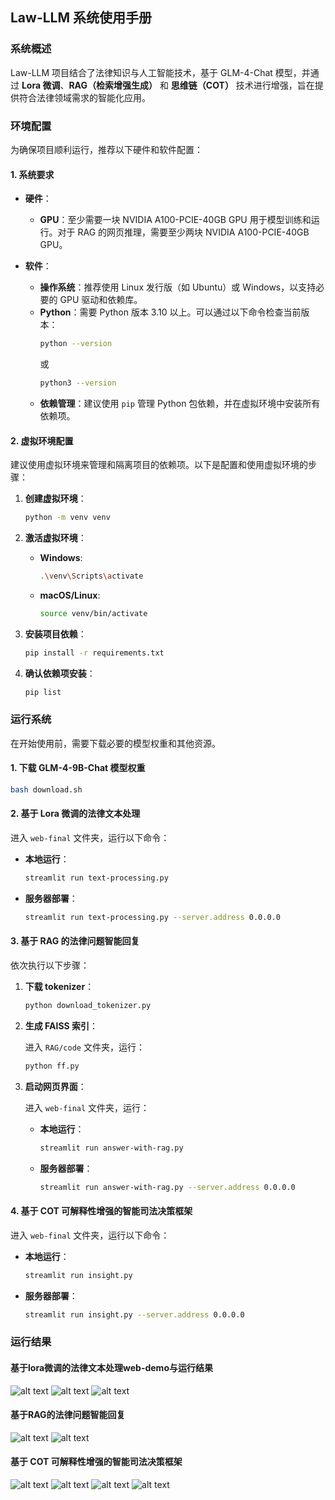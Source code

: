 ## Law-LLM 系统使用手册

### 系统概述

Law-LLM 项目结合了法律知识与人工智能技术，基于 GLM-4-Chat 模型，并通过 **Lora 微调**、**RAG（检索增强生成）** 和 **思维链（COT）** 技术进行增强，旨在提供符合法律领域需求的智能化应用。

### 环境配置

为确保项目顺利运行，推荐以下硬件和软件配置：

#### 1. 系统要求

- **硬件**：
  - **GPU**：至少需要一块 NVIDIA A100-PCIE-40GB GPU 用于模型训练和运行。对于 RAG 的网页推理，需要至少两块 NVIDIA A100-PCIE-40GB GPU。

- **软件**：
  - **操作系统**：推荐使用 Linux 发行版（如 Ubuntu）或 Windows，以支持必要的 GPU 驱动和依赖库。
  - **Python**：需要 Python 版本 3.10 以上。可以通过以下命令检查当前版本：
    ```bash
    python --version
    ```
    或
    ```bash
    python3 --version
    ```
  - **依赖管理**：建议使用 `pip` 管理 Python 包依赖，并在虚拟环境中安装所有依赖项。

#### 2. 虚拟环境配置

建议使用虚拟环境来管理和隔离项目的依赖项。以下是配置和使用虚拟环境的步骤：

1. **创建虚拟环境**：
   ```bash
   python -m venv venv
   ```

2. **激活虚拟环境**：
   - **Windows**:
     ```bash
     .\venv\Scripts\activate
     ```
   - **macOS/Linux**:
     ```bash
     source venv/bin/activate
     ```

3. **安装项目依赖**：
   ```bash
   pip install -r requirements.txt
   ```

4. **确认依赖项安装**：
   ```bash
   pip list
   ```

### 运行系统

在开始使用前，需要下载必要的模型权重和其他资源。

#### 1. 下载 GLM-4-9B-Chat 模型权重

```bash
bash download.sh
```

#### 2. 基于 Lora 微调的法律文本处理

进入 `web-final` 文件夹，运行以下命令：

- **本地运行**：
  ```bash
  streamlit run text-processing.py
  ```

- **服务器部署**：
  ```bash
  streamlit run text-processing.py --server.address 0.0.0.0
  ```

#### 3. 基于 RAG 的法律问题智能回复

依次执行以下步骤：

1. **下载 tokenizer**：
   ```bash
   python download_tokenizer.py
   ```

2. **生成 FAISS 索引**：

   进入 `RAG/code` 文件夹，运行：
   ```bash
   python ff.py
   ```

3. **启动网页界面**：

   进入 `web-final` 文件夹，运行：
   - **本地运行**：
     ```bash
     streamlit run answer-with-rag.py
     ```

   - **服务器部署**：
     ```bash
     streamlit run answer-with-rag.py --server.address 0.0.0.0
     ```

#### 4. 基于 COT 可解释性增强的智能司法决策框架

进入 `web-final` 文件夹，运行以下命令：

- **本地运行**：
  ```bash
  streamlit run insight.py
  ```

- **服务器部署**：
  ```bash
  streamlit run insight.py --server.address 0.0.0.0
  ```

### 运行结果
#### 基于lora微调的法律文本处理web-demo与运行结果
![alt text](img/text-processing/text-processing-web-demo.png)
![alt text](img/text-processing/text-processing-data-processing.png) ![alt text](img/text-processing/text-processing-NER-demo.png) 

#### 基于RAG的法律问题智能回复
![alt text](img/answer-with-rag/answer-with-rag-web-demo.png)
![alt text](img/answer-with-rag/answer-with-rag-output.png) 

#### 基于 COT 可解释性增强的智能司法决策框架
 ![alt text](img/insight/web-demo.jpg)
 ![alt text](img/insight/insight1.png) 
 ![alt text](img/insight/insight2.png)
![alt text](img/insight/ingisht3.png) 